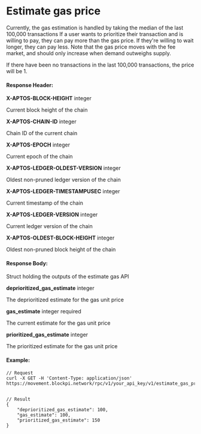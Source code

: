 # Estimate gas price



Currently, the gas estimation is handled by taking the median of the last 100,000 transactions If a user wants to prioritize their transaction and is willing to pay, they can pay more than the gas price. If they're willing to wait longer, they can pay less. Note that the gas price moves with the fee market, and should only increase when demand outweighs supply.

If there have been no transactions in the last 100,000 transactions, the price will be 1.

#### **Response Header:**

**X-APTOS-BLOCK-HEIGHT** integer&#x20;

Current block height of the chain

**X-APTOS-CHAIN-ID** integer&#x20;

Chain ID of the current chain

**X-APTOS-EPOCH** integer&#x20;

Current epoch of the chain

**X-APTOS-LEDGER-OLDEST-VERSION** integer&#x20;

Oldest non-pruned ledger version of the chain

**X-APTOS-LEDGER-TIMESTAMPUSEC** integer&#x20;

Current timestamp of the chain

**X-APTOS-LEDGER-VERSION** integer&#x20;

Current ledger version of the chain

**X-APTOS-OLDEST-BLOCK-HEIGHT** integer&#x20;

Oldest non-pruned block height of the chain

#### **Response Body:**

Struct holding the outputs of the estimate gas API

**deprioritized\_gas\_estimate** integer

The deprioritized estimate for the gas unit price

**gas\_estimate** integer required

The current estimate for the gas unit price

**prioritized\_gas\_estimate** integer

The prioritized estimate for the gas unit price

#### Example:

<pre class="language-json" data-overflow="wrap"><code class="lang-json">// Request
curl -X GET -H 'Content-Type: application/json' https://movement.blockpi.network/rpc/v1/your_api_key/v1/estimate_gas_price
<strong>
</strong>
// Result
{
    "deprioritized_gas_estimate": 100,
    "gas_estimate": 100,
    "prioritized_gas_estimate": 150
}
</code></pre>
